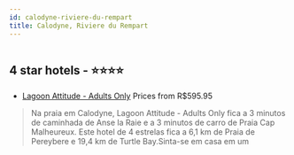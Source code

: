 ```yaml
---
id: calodyne-riviere-du-rempart
title: Calodyne, Riviere du Rempart
---
```


<center><img src="https://i.travelapi.com/hotels/38000000/37170000/37160600/37160572/9679b34a_z.jpg" alt="" /></center>


##  4 star hotels - ⭐️⭐️⭐️⭐️

-    [Lagoon Attitude - Adults Only](https://www.hurb.com/br/aud/https://www.hurb.com/br/hotels/calodyne/lagoon-attitude-adults-only-HT-7BTN?cmp=18055) Prices from R$595.95
   > Na praia em Calodyne, Lagoon Attitude - Adults Only fica a 3 minutos de caminhada de Anse la Raie e a 3 minutos de carro de Praia Cap Malheureux.  Este hotel de 4 estrelas fica a 6,1 km de Praia de Pereybere e 19,4 km de Turtle Bay.Sinta-se em casa em um 
